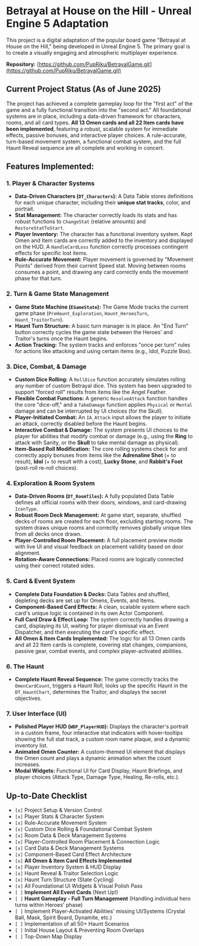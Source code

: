 # Betrayal at House on the Hill - Unreal Engine 5 Adaptation

This project is a digital adaptation of the popular board game "Betrayal at House on the Hill," being developed in Unreal Engine 5. The primary goal is to create a visually engaging and atmospheric multiplayer experience.

**Repository:** [https://github.com/PupRiku/BetrayalGame.git](https://github.com/PupRiku/BetrayalGame.git)

## Current Project Status (As of June 2025)

The project has achieved a complete gameplay loop for the "first act" of the game and a fully functional transition into the "second act." All foundational systems are in place, including a data-driven framework for characters, rooms, and all card types. **All 13 Omen cards and all 22 Item cards have been implemented**, featuring a robust, scalable system for immediate effects, passive bonuses, and interactive player choices. A rule-accurate, turn-based movement system, a functional combat system, and the full Haunt Reveal sequence are all complete and working in concert.

## Features Implemented:

### 1. Player & Character Systems

- **Data-Driven Characters (`DT_Characters`):** A Data Table stores definitions for each unique character, including their **unique stat tracks**, color, and portrait.
- **Stat Management:** The character correctly loads its stats and has robust functions to `ChangeStat` (relative amounts) and `RestoreStatToStart`.
- **Player Inventory:** The character has a functional inventory system. Kept Omen and Item cards are correctly added to the inventory and displayed on the HUD. A `HandleCardLoss` function correctly processes contingent effects for specific lost items.
- **Rule-Accurate Movement:** Player movement is governed by "Movement Points" derived from their current Speed stat. Moving between rooms consumes a point, and drawing any card correctly ends the movement phase for that turn.

### 2. Turn & Game State Management

- **Game State Machine (`EGameState`):** The Game Mode tracks the current game phase (`PreHaunt_Exploration`, `Haunt_HeroesTurn`, `Haunt_TraitorTurn`).
- **Haunt Turn Structure:** A basic turn manager is in place. An "End Turn" button correctly cycles the game state between the Heroes' and Traitor's turns once the Haunt begins.
- **Action Tracking:** The system tracks and enforces "once per turn" rules for actions like attacking and using certain items (e.g., Idol, Puzzle Box).

### 3. Dice, Combat, & Damage

- **Custom Dice Rolling:** A `RollDice` function accurately simulates rolling any number of custom Betrayal dice. This system has been upgraded to support "forced roll" results from items like the Angel Feather.
- **Flexible Combat Functions:** A generic `ResolveAttack` function handles the core "dice-off," and a `TakeDamage` function applies `Physical` or `Mental` damage and can be interrupted by UI choices (for the Skull).
- **Player-Initiated Combat:** An `IA_Attack` input allows the player to initiate an attack, correctly disabled before the Haunt begins.
- **Interactive Combat & Damage:** The system presents UI choices to the player for abilities that modify combat or damage (e.g., using the **Ring** to attack with Sanity, or the **Skull** to take mental damage as physical).
- **Item-Based Roll Modification:** The core rolling systems check for and correctly apply bonuses from items like the **Adrenaline Shot** (+ to result), **Idol** (+ to result with a cost), **Lucky Stone**, and **Rabbit's Foot** (post-roll re-roll choices).

### 4. Exploration & Room System

- **Data-Driven Rooms (`DT_RoomTiles`):** A fully populated Data Table defines all official rooms with their doors, windows, and card-drawing `IconType`.
- **Robust Room Deck Management:** At game start, separate, shuffled decks of rooms are created for each floor, excluding starting rooms. The system draws unique rooms and correctly removes globally unique tiles from all decks once drawn.
- **Player-Controlled Room Placement:** A full placement preview mode with live UI and visual feedback on placement validity based on door alignment.
- **Rotation-Aware Connections:** Placed rooms are logically connected using their correct rotated sides.

### 5. Card & Event System

- **Complete Data Foundation & Decks:** Data Tables and shuffled, depleting decks are set up for Omens, Events, and Items.
- **Component-Based Card Effects:** A clean, scalable system where each card's unique logic is contained in its own Actor Component.
- **Full Card Draw & Effect Loop:** The system correctly handles drawing a card, displaying its UI, waiting for player dismissal via an Event Dispatcher, and then executing the card's specific effect.
- **All Omen & Item Cards Implemented:** The logic for all 13 Omen cards and all 22 Item cards is complete, covering stat changes, companions, passive gear, combat events, and complex player-activated abilities.

### 6. The Haunt

- **Complete Haunt Reveal Sequence:** The game correctly tracks the `OmenCardCount`, triggers a Haunt Roll, looks up the specific Haunt in the `DT_HauntChart`, determines the Traitor, and displays the secret objectives.

### 7. User Interface (UI)

- **Polished Player HUD (`WBP_PlayerHUD`):** Displays the character's portrait in a custom frame, four interactive stat indicators with hover-tooltips showing the full stat track, a custom room name plaque, and a dynamic inventory list.
- **Animated Omen Counter:** A custom-themed UI element that displays the Omen count and plays a dynamic animation when the count increases.
- **Modal Widgets:** Functional UI for Card Display, Haunt Briefings, and player choices (Attack Type, Damage Type, Healing, Re-rolls, etc.).

## Up-to-Date Checklist

- `[x]` Project Setup & Version Control
- `[x]` Player Stats & Character System
- `[x]` Rule-Accurate Movement System
- `[x]` Custom Dice Rolling & Foundational Combat System
- `[x]` Room Data & Deck Management Systems
- `[x]` Player-Controlled Room Placement & Connection Logic
- `[x]` Card Data & Deck Management Systems
- `[x]` Component-Based Card Effect Architecture
- `[x]` **All Omen & Item Card Effects Implemented**
- `[x]` Player Inventory System & HUD Display
- `[x]` Haunt Reveal & Traitor Selection Logic
- `[x]` Haunt Turn Structure (State Cycling)
- `[x]` All Foundational UI Widgets & Visual Polish Pass
- `[ ]` **Implement All Event Cards** (Next Up!)
- `[ ]` **Haunt Gameplay - Full Turn Management** (Handling individual hero turns within Heroes' phase)
- `[ ]` Implement Player-Activated Abilities' missing UI/Systems (Crystal Ball, Mask, Spirit Board, Dynamite, etc.)
- `[ ]` Implementation of all 50+ Haunt Scenarios
- `[ ]` Initial House Layout & Preventing Room Overlaps
- `[ ]` Top-Down Map Display
